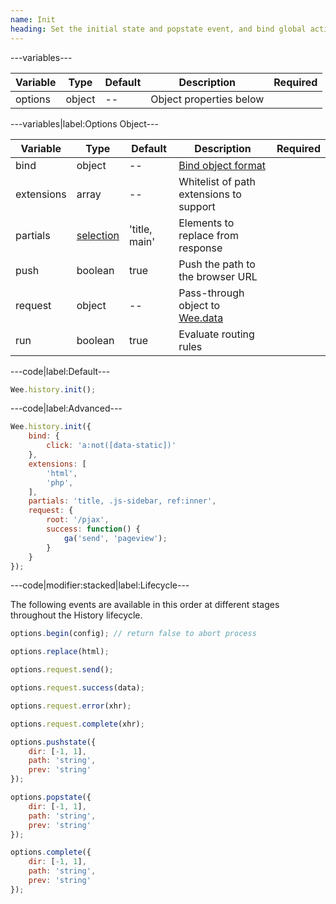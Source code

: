```yaml
---
name: Init
heading: Set the initial state and popstate event, and bind global actions
---
```


---variables---

| Variable | Type | Default | Description | Required |
| -- | -- | -- | -- | -- |
| options | object | -- | Object properties below ||

---variables|label:Options Object---

| Variable | Type | Default | Description | Required |
| -- | -- | -- | -- | -- |
| bind | object | -- | [Bind object format](#bind) ||
| extensions | array | -- | Whitelist of path extensions to support ||
| partials | [selection](/script#selection) | 'title, main' | Elements to replace from response ||
| push | boolean | true | Push the path to the browser URL ||
| request | object | -- | Pass-through object to [Wee.data](/script/data#request) ||
| run | boolean | true | Evaluate routing rules ||

---code|label:Default---

```javascript
Wee.history.init();
```

---code|label:Advanced---

```javascript
Wee.history.init({
	bind: {
		click: 'a:not([data-static])'
	},
	extensions: [
		'html',
		'php',
	],
	partials: 'title, .js-sidebar, ref:inner',
	request: {
		root: '/pjax',
		success: function() {
			ga('send', 'pageview');
		}
	}
});
```

---code|modifier:stacked|label:Lifecycle---

The following events are available in this order at different stages throughout the History lifecycle. 

```javascript
options.begin(config); // return false to abort process
```

```javascript
options.replace(html);
```

```javascript
options.request.send();
```

```javascript
options.request.success(data);
```

```javascript
options.request.error(xhr);
```

```javascript
options.request.complete(xhr);
```

```javascript
options.pushstate({
	dir: [-1, 1],
	path: 'string',
	prev: 'string'
});
```

```javascript
options.popstate({
	dir: [-1, 1],
	path: 'string',
	prev: 'string'
});
```

```javascript
options.complete({
	dir: [-1, 1],
	path: 'string',
	prev: 'string'
});
```